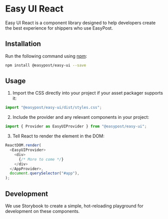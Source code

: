 # Easy UI React

Easy UI React is a component library designed to help developers create the best experience for shippers who use EasyPost.

## Installation

Run the following command using [npm](https://www.npmjs.com/):

```bash
npm install @easypost/easy-ui --save
```

## Usage

1.  Import the CSS directly into your project if your asset packager supports it:

```js
import "@easypost/easy-ui/dist/styles.css";
```

2.  Include the provider and any relevant components in your project:

```js
import { Provider as EasyUIProvider } from "@easypost/easy-ui";
```

3.  Tell React to render the element in the DOM:

```js
ReactDOM.render(
  <EasyUIProvider>
    <div>
      {/* More to come */}
    </div>
  </AppProvider>,
  document.querySelector("#app"),
);
```

## Development

We use Storybook to create a simple, hot-reloading playground for development on these components.
